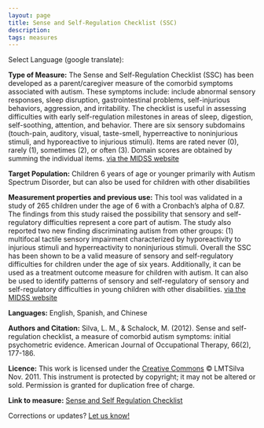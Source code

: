 ```yaml
---
layout: page
title: Sense and Self-Regulation Checklist (SSC)
description:
tags: measures
---
```


Select Language (google translate):  

<div id="google_translate_element"></div><script type="text/javascript">
function googleTranslateElementInit() {
  new google.translate.TranslateElement({pageLanguage: 'en', layout: google.translate.TranslateElement.InlineLayout.SIMPLE, gaTrack: true, gaId: 'UA-64320648-1'}, 'google_translate_element');
}
</script><script type="text/javascript" src="//translate.google.com/translate_a/element.js?cb=googleTranslateElementInit"></script>  

**Type of Measure:** The Sense and Self-Regulation Checklist (SSC) has been developed as a parent/caregiver measure of the comorbid symptoms associated with autism. These symptoms include: include abnormal sensory responses, sleep disruption, gastrointestinal problems, self-injurious behaviors, aggression, and irritability. The checklist is useful in assessing difficulties with early self-regulation milestones in areas of sleep, digestion, self-soothing, attention, and behavior. There are six sensory subdomains (touch-pain, auditory, visual, taste-smell, hyperreactive to noninjurious stimuli, and hyporeactive to injurious stimuli). Items are rated never (0), rarely (1), sometimes (2), or often (3). Domain scores are obtained by summing the individual items.
[via the MIDSS website](http://www.midss.org/content/sense-and-self-regulation-checklist-ssc)
 
**Target Population:** Children 6 years of age or younger primarily with Autism Spectrum Disorder, but can also be used for children with other disabilities 

**Measurement properties and previous use:** This tool was validated in a study of 265 children under the age of 6 with a Cronbach’s alpha of 0.87. The findings from this study raised the possibility that sensory and self-regulatory difficulties represent a core part of autism. The study also reported two new finding discriminating autism from other groups: (1) multifocal tactile sensory impairment characterized by hyporeactivity to injurious stimuli and hyperreactivity to noninjurious stimuli. Overall the SSC has been shown to be a valid measure of sensory and self-regulatory difficulties for children under the age of six years. Additionally, it can be used as a treatment outcome measure for children with autism. It can also be used to identify patterns of sensory and self-regulatory of sensory and self-regulatory difficulties in young children with other disabilities.
[via the MIDSS website](http://www.midss.org/content/sense-and-self-regulation-checklist-ssc)


**Languages:** English, Spanish, and Chinese

**Authors and Citation:** Silva, L. M., & Schalock, M. (2012). Sense and self-regulation checklist, a measure of comorbid autism symptoms: initial psychometric evidence. American Journal of Occupational Therapy, 66(2), 177-186.

**Licence:** This work is licensed under the [Creative Commons](http://creativecommons.org/licenses/by-nc-nd/3.0/) © LMTSilva Nov. 2011. This instrument is protected by copyright; it may not be altered or sold. Permission is granted for duplication free of charge.

**Link to measure:** 
[Sense and Self Regulation Checklist](http://www.midss.org/sites/default/files/sense_and_self-regulation_checklist_with_instructions_-_11-28-11.pdf)

Corrections or updates? [Let us know!](http://disabilitymeasures.org/contact)


